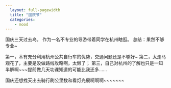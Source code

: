 ```yaml
---
  layout: full-pagewidth
  title: "国庆节"
  categories:
    - mood
---
```


国庆三天过去鸟。
作为一名不专业的导游带着同学在杭州瞎逛。
总结：果然不够专业~

第一，木有充分利用杭州公共自行车的优势，交通问题还是不够好~
第二，太走马观花了，主要是没做路线攻略啊，太懒了；
第三，自己对杭州的了解也只是一知半解啊~~~提前做几天功课知道的可能比我还多……


国庆还想找天出去骑行刷公里数和看灯光展啊啊啊~~~~~~~
